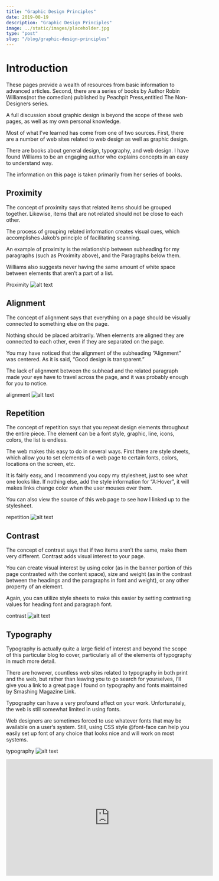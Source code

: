```yaml
---
title: "Graphic Design Principles"
date: 2019-08-19
description: "Graphic Design Principles"
image: ../static/images/placeholder.jpg
type: "post"
slug: "/blog/graphic-design-principles"
---
```


# Introduction

These pages provide a wealth of resources from basic information to advanced articles. Second, there are a series of books by Author Robin Williams(not the comedian) published by Peachpit Press,entitled The Non-Designers series.

A full discussion about graphic design is beyond the scope of these web pages, as well as my own personal knowledge.

Most of what I’ve learned has come from one of two sources. First, there are a number of web sites related to web design as well as graphic design.

There are books about general design, typography, and web design. I have found Williams to be an engaging author who explains concepts in an easy to understand way.

The information on this page is taken primarily from her series of books.

## Proximity

The concept of proximity says that related items should be grouped together. Likewise, items that are not related should not be close to each other.

The process of grouping related information creates visual cues, which accomplishes Jakob’s principle of facilitating scanning.

An example of proximity is the relationship between subheading for my paragraphs (such as Proximity above), and the Paragraphs below them.

Williams also suggests never having the same amount of white space between elements that aren’t a part of a list.

Proximity
![alt text](image.jpg)

## Alignment

The concept of alignment says that everything on a page should be visually connected to something else on the page.

Nothing should be placed arbitrarily. When elements are aligned they are connected to each other, even if they are separated on the page.

You may have noticed that the alignment of the subheading “Alignment” was centered. As it is said, “Good design is transparent.”

The lack of alignment between the subhead and the related paragraph made your eye have to travel across the page, and it was probably enough for you to notice.

alignment
![alt text](image.jpg)

## Repetition

The concept of repetition says that you repeat design elements throughout the entire piece. The element can be a font style, graphic, line, icons, colors, the list is endless.

The web makes this easy to do in several ways. First there are style sheets, which allow you to set elements of a web page to certain fonts, colors, locations on the screen, etc.

It is fairly easy, and I recommend you copy my stylesheet, just to see what one looks like. If nothing else, add the style information for “A:Hover”, it will makes links change color when the user mouses over them.

You can also view the source of this web page to see how I linked up to the stylesheet.

repetition
![alt text](image.jpg)

## Contrast

The concept of contrast says that if two items aren’t the same, make them very different. Contrast adds visual interest to your page.

You can create visual interest by using color (as in the banner portion of this page contrasted with the content space), size and weight (as in the contrast between the headings and the paragraphs in font and weight), or any other property of an element.

Again, you can utilize style sheets to make this easier by setting contrasting values for heading font and paragraph font.

contrast
![alt text](image.jpg)

## Typography

Typography is actually quite a large field of interest and beyond the scope of this particular blog to cover, particularly all of the elements of typography in much more detail.

There are however, countless web sites related to typography in both print and the web, but rather than leaving you to go search for yourselves, I’ll give you a link to a great page I found on typography and fonts maintained by Smashing Magazine Link.

Typography can have a very profound affect on your work. Unfortunately, the web is still somewhat limited in using fonts.

Web designers are sometimes forced to use whatever fonts that may be available on a user’s system. Still, using CSS style @font-face can help you easily set up font of any choice that looks nice and will work on most systems.

typography
![alt text](image.jpg)

<iframe width="560" height="315" src="https://www.youtube.com/embed/4n0xNbfJLR8" frameborder="0" allowfullscreen></iframe>
